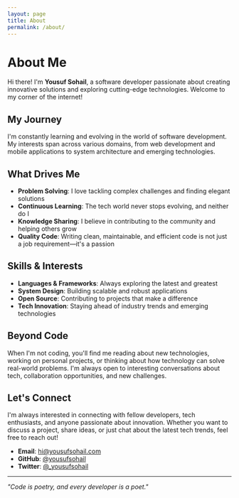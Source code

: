 ```yaml
---
layout: page
title: About
permalink: /about/
---
```


# About Me

Hi there! I'm **Yousuf Sohail**, a software developer passionate about creating innovative solutions and exploring cutting-edge technologies. Welcome to my corner of the internet!

## My Journey

I'm constantly learning and evolving in the world of software development. My interests span across various domains, from web development and mobile applications to system architecture and emerging technologies.

## What Drives Me

- **Problem Solving**: I love tackling complex challenges and finding elegant solutions
- **Continuous Learning**: The tech world never stops evolving, and neither do I
- **Knowledge Sharing**: I believe in contributing to the community and helping others grow
- **Quality Code**: Writing clean, maintainable, and efficient code is not just a job requirement—it's a passion

## Skills & Interests

- **Languages & Frameworks**: Always exploring the latest and greatest
- **System Design**: Building scalable and robust applications
- **Open Source**: Contributing to projects that make a difference
- **Tech Innovation**: Staying ahead of industry trends and emerging technologies

## Beyond Code

When I'm not coding, you'll find me reading about new technologies, working on personal projects, or thinking about how technology can solve real-world problems. I'm always open to interesting conversations about tech, collaboration opportunities, and new challenges.

## Let's Connect

I'm always interested in connecting with fellow developers, tech enthusiasts, and anyone passionate about innovation. Whether you want to discuss a project, share ideas, or just chat about the latest tech trends, feel free to reach out!

- **Email**: [hi@yousufsohail.com](mailto:hi@yousufsohail.com)
- **GitHub**: [@yousufsohail](https://github.com/yousufsohail)
- **Twitter**: [@_yousufsohail](https://twitter.com/_yousufsohail)

---

*"Code is poetry, and every developer is a poet."*
